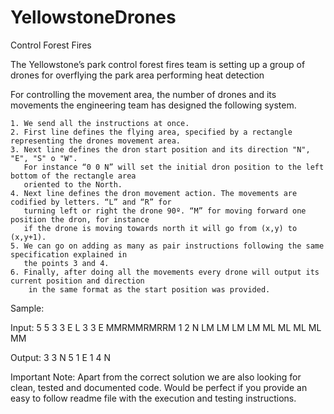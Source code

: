 # YellowstoneDrones
Control Forest Fires

The Yellowstone’s park control forest fires team is setting up a group of drones for overflying 
the park area performing heat detection  

For controlling the movement area, the number of drones and its movements the engineering team 
has designed the following system.

    1. We send all the instructions at once.
    2. First line defines the flying area, specified by a rectangle representing the drones movement area.
    3. Next line defines the dron start position and its direction "N", "E", "S" o "W". 
       For instance “0 0 N” will set the initial dron position to the left bottom of the rectangle area 
       oriented to the North.
    4. Next line defines the dron movement action. The movements are codified by letters. “L” and “R” for 
       turning left or right the drone 90º. “M” for moving forward one position the dron, for instance 
       if the drone is moving towards north it will go from (x,y) to (x,y+1).
    5. We can go on adding as many as pair instructions following the same specification explained in 
       the points 3 and 4.
    6. Finally, after doing all the movements every drone will output its current position and direction 
        in the same format as the start position was provided. 

Sample:

Input:
5 5
3 3 E
L
3 3 E
MMRMMRMRRM
1 2 N
LM LM LM LM ML ML ML ML MM

Output:
3 3 N
5 1 E
1 4 N

Important Note:
Apart from the correct solution we are also looking for clean, tested and documented code. Would be perfect 
if you provide an easy to follow readme file with the execution and testing instructions.

